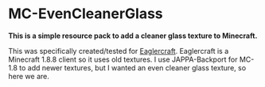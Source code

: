 # MC-EvenCleanerGlass

**This is a simple resource pack to add a cleaner glass texture to Minecraft.**

This was specifically created/tested for [Eaglercraft](https://eaglercraft.com). Eaglercraft is a Minecraft 1.8.8 client so it uses old textures. I use JAPPA-Backport for MC-1.8 to add newer textures, but I wanted an even cleaner glass texture, so here we are.
